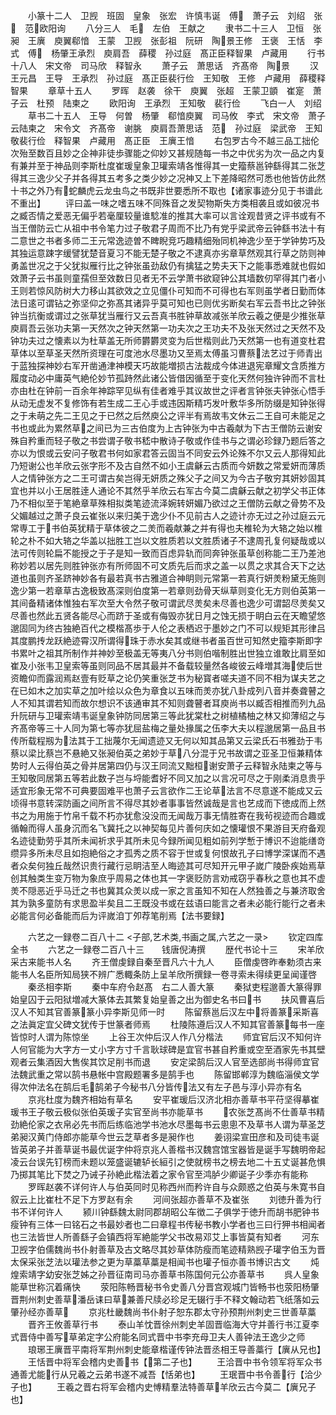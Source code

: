 <!-- { "loadSidebar": true } -->
　　小篆十二人　卫觊　班固　皇象　张宏　许慎韦诞　傅　萧子云　刘绍　张　范欧阳询
　　八分三人　毛　左伯　王献之
　　隶书二十三人　卫恒　张昶　王廙　庾翼郗愔　王蒙　卫觊　张彭祖　阮研　陶景王修　王褒　王恬　李式　傅　杨肇王承烈　庾肩吾　薛稷　孙过庭　髙正臣释智果　卢藏用
　　行书十八人　宋文帝　司马欣　释智永
　　萧子云　萧思话　齐髙帝　陶景
　　汉王元昌　王导　王承烈　孙过庭　髙正臣裴行俭　王知敬　王修　卢藏用　薛稷释智果
　　章草十五人
　　罗晖　赵袭　徐干　庾翼　张超　王蒙卫顗　崔寔　萧子云　杜预　陆柬之
　　欧阳询　王承烈　王知敬　裴行俭
　　飞白一人　刘绍
　　草书二十五人　王导　何曽　杨肇　郗愔庾翼　司马攸　李式　宋文帝　萧子云陆柬之　宋令文　齐髙帝　谢朓　庾肩吾萧思话　范　孙过庭　梁武帝　王知敬裴行俭　释智果　卢藏用　髙正臣　王廙王愔
　　右包罗古今不越三品工拙伦次殆至数百且妙之企神非徒歩骤能之仰妙又甚规随每一书之中优劣为次一品之内复有兼并至于神品则李斯杜度崔瑗皇象卫瓘索靖各惟得其一史籀蔡邕钟繇得其二张芝得其三逸少父子并各得其五考多之类少妙之况神又上下差降昭然可悉也他皆仿此然十书之外乃有蛇麟虎云龙虫鸟之书既非世要悉所不取也【诸家事迹分见于书谱此不重出】
　　评曰盖一味之嗜五味不同殊音之发契物斯失方类相袭且或如彼况书之臧否情之爱恶无偏乎若毫厘较量谁騐准的推其大率可以言诠观昔贤之评书或有不当王僧防云亡从祖中书令笔力过子敬君子周而不比乃有党乎梁武帝云钟繇书法十有二意世之书者多师二王元常逸迹曽不睥睨竞巧趣精细殆同机神逸少至于学钟势巧及其独运意踈字缓譬犹楚音夏习不能无楚子敬之不逮真亦劣章草然观其行草之防则神勇盖世况之于父犹拟雁行比之钟张虽劲敌仍有擒猛之势夫天下之能事悉难就也假如效萧子云书虽则童孺但至效数日见者无不云学萧书欲窥钟公其墙数仞罕得其门者小王则若惊风防树大力移山其欲效之立见僵仆可知而不可得也右军则虽学者日勤而体法日逺可谓钻之弥坚仰之弥髙其诸异乎莫可知也已则优劣断矣右军云吾书比之钟张钟当抗衡或谓过之张草犹当雁行又云吾真书胜钟草故减张羊欣云羲之便是少推张草庾肩吾云张功夫第一天然次之钟天然第一功夫次之王功夫不及张天然过之天然不及钟功夫过之懐素以为杜草盖无所师欝欝灵变为后世楷则此乃天然第一也有道变杜君草体以至草圣天然所资理在可度池水尽墨功又至焉太傅虽习曹蔡法艺过于师青出于蓝独探神妙右军开凿通津神模天巧故能増损古法裁成今体进退宪章耀文含质推方履度动必中庸英气絶伦妙节孤跱然此诸公皆借因循至于变化天然何独许钟而不言杜亦由杜在钟前一百余年神踪罕见纵有佳者难乎其议故世之评者言钟张夫钟张心悟手从动无虚发不复修饰有若生成二王心手或违因斯精巧发叶敷华多所防缀是知钟张得之于未萌之先二王见之于已然之后然庾公之评半有焉故韦文休云二王自可未能足之书也或此为累然草之间已为三古伯度为上古钟张为中古羲献为下古王僧防云谢安殊自矜重而轻子敬之书尝谓子敬书嵇中散诗子敬或作佳书与之谓必珍録乃题后答之亦以为恨或云安问子敬君书何如家君答云固当不同安云外论殊不尔又云人那得知此乃短谢公也羊欣云张字形不及古自然不如小王虞龢云古质而今妍数之常爱妍而薄质人之情钟张方之二王可谓古矣岂得无妍质之殊父子之间又为今古子敬穷其妍妙固其宜也并以小王居胜逹人通论不其然乎羊欣云右军古今莫二虞龢云献之初学父书正体乃不相似至于笔絶章草殊相拟类笔迹流泽婉转妍媚乃欲过之王僧防云献之骨势不及父媚越过之萧子良云崔张以来归美于逸少仆不见前古人之迹计亦无过之孙过庭云元常専工于书伯英犹精于草体彼之二羙而羲献兼之并有得也夫椎轮为大辂之始以椎轮之朴不如大辂之华盖以拙胜工岂以文胜质若以文胜质诸子不逮周孔复何疑哉或以法可传则轮扁不能授之于子是知一致而百虑异轨而同奔钟张虽草创称能二王乃差池称妙若以居先则胜钟张亦有所师固不可文质先后而求之盖一以贯之求其合天下之达道也虽则齐圣跻神妙各有最若真书古雅道合神眀则元常第一若真行妍羙粉黛无施则逸少第一若章草古逸极致髙深则伯度第一若章则劲骨天纵草则变化无方则伯英第一其间备精诸体惟独右军次至大令然子敬可谓武尽羙矣未尽善也逸少可谓韶尽羙矣又尽善也然此五贤各能尽心而跻于圣或有侮毁亦犹日月之蚀无损于眀白云在天瞻望悠邈固同为终古独絶百代之模楷髙歩于人伦之表栖迟于墨妙之门不可以规矩其形律吕其度鹏抟龙跃絶迹霄汉所谓得珠于赤水矣其或继书者虽百世可知然史籀李斯即字书累叶之祖其所制作并神妙至极盖无等夷八分书则伯喈制胜出世独立谁敢比肩至如崔及小张韦卫皇索等虽则同品不居其最并不备载较量然各峻彼云峰増其海使后世资瞻仰而露润焉赵壹有贬草之论仍笑重张芝书为秘寳者嗟夫道不同不相为谋夫艺之在已如木之加实草之加叶绘以众色为章食以五味而羙亦犹八卦成列八音并奏聋瞽之人不知其谓若知而故尔想识不该通审其不知则聋瞽者耳庾尚书以臧否相推而列九品升阮研与卫瓘索靖韦诞皇象钟防同居第三等此犹棠杜之树植橘柚之林又抑薄绍之与齐髙帝等三十人同为第七等亦犹屈盐梅之量处掾属之伍李大夫以程邈居第一品且书传所载程剏为法其于工拙蔑尔无闻遗迹又无何以知其品第又云梁氏石书雅劲于韦蔡以梁比蔡岂不悬絶又张昶伯英之弟妙于草八分混于兄书故谓之亚圣卫恒兼精体势时人云得伯英之骨并居第四仍与汉王同流又黜桓谢安萧子云释智永陆柬之等与王知敬同居第五等若此数子岂与埒能耆好不同又加之以言况可尽之于刚柔消息贵乎适宜形象无常不可典要固难平也萧子云言欲作二王论草法言不尽意遂不能成又云顷得书意转深防画之间所言不得尽其妙者事事皆然诚哉是言也艺成而下徳成而上然书之为用施于竹帛千载不朽亦犹愈没没而无闻哉万事无情胜寄在我茍视迹而合趣或循翰而得人虽身沉而名飞冀托之以神契每见片善何庆如之懐瓘恨不果游目天府备观名迹徒勤劳乎其所未闻祈求乎其所未见今録所闻见粗如前列学慙于博识不迨能缮竒缵异多所未尽且如抱絶俗之才孤秀之质不容于世或复何恨故孔子曰博学深谋而不遇者众矣何独丘哉然识贵行藏行忌眀洁至人晦迹其可尽知开元甲子嵗广陵卧疾始焉草创其触类生变万物为象庶乎周易之体也其一字褒贬防言劝戒窃乎春秋之意也其不虚羙不隠恶近乎马迁之书也冀其众羙以成一家之言虽知不知在人然独善之与兼济取舍其为孰多童防有求思盈半矣且二王既没书或在兹语曰能言之者未必能行能行之者未必能言何必备能而后为评嵗洎丁夘荐笔削焉【法书要録】







　　六艺之一録卷二百八十二
<子部,艺术类,书画之属,六艺之一录>
　　钦定四库全书
　　六艺之一録卷二百八十三　　钱唐倪涛撰
　　歴代书论十三
　　宋羊欣采古来能书人名
　　齐王僧虔録自秦至晋凡六十九人
　　臣僧虔啓昨奉勅须古来能书人名臣所知局狭不辨广悉輙条防上呈羊欣所撰録一卷寻索未得续更呈闻谨啓
　　秦丞相李斯
　　秦中车府令赵髙　右二人善大篆
　　秦狱吏程邈善大篆得罪始皇囚于云阳狱増减大篆体去其繁复始皇善之出为御史名书曰书
　　扶风曹喜后汉人不知其官善篆篆小异李斯见师一时
　　陈留蔡邕后汉左中将善篆采斯喜之法眞定宜父碑文犹传于世篆者师焉
　　杜陵陈遵后汉人不知其官善篆每书一座皆惊时人谓为陈惊坐
　　上谷王次仲后汉人作八分楷法
　　师宜官后汉不知何许人何官能为大字方一丈小字方寸千言耿球碑是宜官书甚自矜重或空至酒家先书其壁观者云集酒因大售俟其饮足削书而退
　　安定梁鹄后汉人官至选部尚书得师宜官法魏武重之常以鹄书悬帐中宫殿题署多是鹄手也
　　陈留邯郸淳为魏临淄侯文学得次仲法名在鹄后毛鹄弟子今秘书八分皆传法又有左子邑与淳小异亦有名
　　京兆杜度为魏齐相始有草名
　　安平崔瑗后汉济北相亦善草书平苻坚得摹崔瑗书王子敬云极似张伯英瑗子实官至尚书亦能草书
　　农张芝髙尚不仕善草书精劲絶伦家之衣帛必先书而后练临池学书池水尽墨每书云悤悤不及草书人谓为草圣芝弟昶汉黄门侍郎亦能草今世云芝草者多是昶作也
　　姜诩梁宣田彦和及司徒韦诞皆英弟子并善草诞书最优诞字仲将京兆人善楷书汉魏宫馆宝器皆是诞手写魏明帝起凌云台误先钉榜而未题以笼盛诞辘轳长絙引之使就榜书之榜去地二十五丈诞甚危惧乃掷其笔比下焚之乃诫子孙絶此楷法着之家令官至鸿胪少卿诞子少季亦有能称
　　罗晖赵袭不详何许人与伯英同时见称西州而矜许自与众颇惑之伯英与朱寛书自叙云上比崔杜不足下方罗赵有余
　　河间张超亦善草不及崔张
　　刘徳升善为行书不详何许人
　　颍川钟繇魏太尉同郡胡昭公车徴二子俱学于徳升而胡书肥钟书瘦钟有三体一曰铭石之书最妙者也二曰章程书传秘书教小学者也三曰行狎书相闻者也三法皆世人所善繇子会镇西将军絶能学父书改易邓艾上事皆莫有知者
　　河东卫觊字伯儒魏尚书仆射善草及古文略尽其妙草体防瘦而笔迹精熟觊子瓘字伯玉为晋太保采张芝法以瓘法参之更为草藁草藁是相闻书也瓘子恒亦善书博识古文
　　炖煌索靖字幼安张芝姊之孙晋征南司马亦善草书陈国何元公亦善草书
　　呉人皇象能草世称沉着痛快
　　荥阳陈畅晋秘书令史善八分晋宫观城门皆畅书也荥阳杨肇晋荆州刺史善草潘岳诔曰草兼善尺牍必珍足无辍行手不释文翰动若飞纸落如云肇孙经亦善草
　　京兆杜畿魏尚书仆射子恕东郡太守孙预荆州刺史三世善草藁
　　晋齐王攸善草行书
　　泰山羊忱晋徐州刺史羊固晋临海大守并善行书江夏李式晋侍中善写草弟定字公府能名同式晋中书李充母卫夫人善钟法王逸少之师
　　琅琊王廙晋平南将军荆州刺史能章楷谨传钟法晋丞相王导善藁行【廙从兄也】
　　王恬晋中将军会稽内史善书【第二子也】
　　王洽晋中书令领军将军众书通善尤能行从兄羲之云弟书遂不减吾【恬弟也】
　　王珉晋中书令善行【洽少子也】
　　王羲之晋右将军会稽内史愽精羣法特善草羊欣云古今莫二【廙兄子也】
